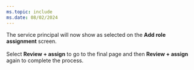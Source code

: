 ```yaml
---
ms.topic: include
ms.date: 08/02/2024
---
```

The service principal will now show as selected on the **Add role assignment** screen.<br>
<br>
Select **Review + assign** to go to the final page and then **Review + assign** again to complete the process.
